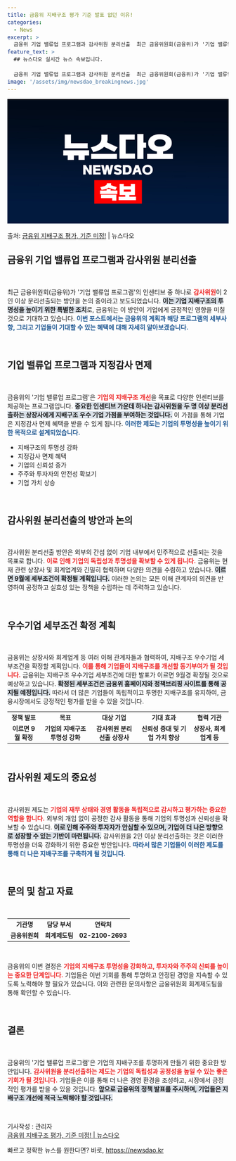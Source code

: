 ```yaml
---
title: 금융위 지배구조 평가 기준 발표 없던 이유!
categories:
  - News
excerpt: >
  금융위 기업 밸류업 프로그램과 감사위원 분리선출  최근 금융위원회(금융위)가 '기업 밸류업 프로그램'의 인센…
feature_text: >
  ## 뉴스다오 실시간 뉴스 속보입니다.

  금융위 기업 밸류업 프로그램과 감사위원 분리선출  최근 금융위원회(금융위)가 '기업 밸류업 프로그램'의 인센…
image: '/assets/img/newsdao_breakingnews.jpg'
---
```


![뉴스다오 속보](/assets/img/newsdao_breakingnews.jpg)

<p>출처: <a href="httpss://newsdao.kr/5031" rel="dofollow">금융위 지배구조 평가, 기준 미정!</a> | 뉴스다오</p>

<h2 data-ke-size="size26">금융위 기업 밸류업 프로그램과 감사위원 분리선출</h2>

<p data-ke-size="size16">&nbsp;</p>

최근 금융위원회(금융위)가 '기업 밸류업 프로그램'의 인센티브 중 하나로 <b><span style="color: #ee2323;">감사위원</span></b>이 2인 이상 분리선출되는 방안을 논의 중이라고 보도되었습니다. <b><span style="background-color: #21538527;">이는 기업 지배구조의 투명성을 높이기 위한 특별한 조치</span></b>로, 금융위는 이 방안이 기업에게 긍정적인 영향을 미칠 것으로 기대하고 있습니다. <b><span style="color: #1a5490;">이번 포스트에서는 금융위의 계획과 해당 프로그램의 세부사항, 그리고 기업들이 기대할 수 있는 혜택에 대해 자세히 알아보겠습니다.</span></b>

<p data-ke-size="size16">&nbsp;</p>

<h2 data-ke-size="size26">기업 밸류업 프로그램과 지정감사 면제</h2>

<p data-ke-size="size16">&nbsp;</p>

금융위의 '기업 밸류업 프로그램'은 <b><span style="color: #ee2323;">기업의 지배구조 개선</span></b>을 목표로 다양한 인센티브를 제공하는 프로그램입니다. <b><span style="background-color: #21538527;">중요한 인센티브 가운데 하나는 감사위원을 두 명 이상 분리선출하는 상장사에게 지배구조 우수 기업 가점을 부여하는 것입니다.</span></b> 이 가점을 통해 기업은 지정감사 면제 혜택을 받을 수 있게 됩니다. <b><span style="color: #1a5490;">이러한 제도는 기업의 투명성을 높이기 위한 목적으로 설계되었습니다.</span></b>

<ul>
    <li>지배구조의 투명성 강화</li>
    <li>지정감사 면제 혜택</li>
    <li>기업의 신뢰성 증가</li>
    <li>주주와 투자자의 안전성 확보기</li>
    <li>기업 가치 상승</li>
</ul>

<p data-ke-size="size16">&nbsp;</p>

<h2 data-ke-size="size26">감사위원 분리선출의 방안과 논의</h2>

<p data-ke-size="size16">&nbsp;</p>

감사위원 분리선출 방안은 외부의 간섭 없이 기업 내부에서 민주적으로 선출되는 것을 목표로 합니다. <b><span style="color: #ee2323;">이로 인해 기업의 독립성과 투명성을 확보할 수 있게 됩니다.</span></b> 금융위는 현재 관련 상장사 및 회계업계와 긴밀히 협력하며 다양한 의견을 수렴하고 있습니다. <b><span style="background-color: #21538527;">이르면 9월에 세부조건이 확정될 계획입니다.</span></b> 이러한 논의는 모든 이해 관계자의 의견을 반영하여 공정하고 실효성 있는 정책을 수립하는 데 주력하고 있습니다.

<p data-ke-size="size16">&nbsp;</p>

<h2 data-ke-size="size26">우수기업 세부조건 확정 계획</h2>

<p data-ke-size="size16">&nbsp;</p>

금융위는 상장사와 회계업계 등 여러 이해 관계자들과 협력하여, 지배구조 우수기업 세부조건을 확정할 계획입니다. <b><span style="color: #ee2323;">이를 통해 기업들이 지배구조를 개선할 동기부여가 될 것입니다.</span></b> 금융위는 지배구조 우수기업 세부조건에 대한 발표가 이르면 9월경 확정될 것으로 예상하고 있습니다. <b><span style="background-color: #21538527;">확정된 세부조건은 금융위 홈페이지와 정책브리핑 사이트를 통해 공지될 예정입니다.</span></b> 따라서 더 많은 기업들이 독립적이고 투명한 지배구조를 유지하여, 금융시장에서도 긍정적인 평가를 받을 수 있을 것입니다.

<table style="width: 100%">
    <tr>
        <td style="text-align: center; height: 17px;"><b>정책 발표</b></td>
        <td style="text-align: center; height: 17px;"><b>목표</b></td>
        <td style="text-align: center; height: 17px;"><b>대상 기업</b></td>
        <td style="text-align: center; height: 17px;"><b>기대 효과</b></td>
        <td style="text-align: center; height: 17px;"><b>협력 기관</b></td>
    </tr>
    <tr>
        <td style="text-align: center; height: 17px;"><b>이르면 9월 확정</b></td>
        <td style="text-align: center; height: 17px;"><b>기업의 지배구조 투명성 강화</b></td>
        <td style="text-align: center; height: 17px;"><b>감사위원 분리선출 상장사</b></td>
        <td style="text-align: center; height: 17px;"><b>신뢰성 증대 및 기업 가치 향상</b></td>
        <td style="text-align: center; height: 17px;"><b>상장사, 회계업계 등</b></td>
    </tr>
</table>

<p data-ke-size="size16">&nbsp;</p>

<h2 data-ke-size="size26">감사위원 제도의 중요성</h2>

<p data-ke-size="size16">&nbsp;</p>

감사위원 제도는 <b><span style="color: #ee2323;">기업의 재무 상태와 경영 활동을 독립적으로 감시하고 평가하는 중요한 역할을 합니다.</span></b> 외부의 개입 없이 공정한 감사 활동을 통해 기업의 투명성과 신뢰성을 확보할 수 있습니다. <b><span style="background-color: #21538527;">이로 인해 주주와 투자자가 안심할 수 있으며, 기업이 더 나은 방향으로 성장할 수 있는 기반이 마련됩니다.</span></b> 감사위원을 2인 이상 분리선출하는 것은 이러한 투명성을 더욱 강화하기 위한 중요한 방안입니다. <b><span style="color: #1a5490;">따라서 많은 기업들이 이러한 제도를 통해 더 나은 지배구조를 구축하게 될 것입니다.</span></b>

<p data-ke-size="size16">&nbsp;</p>

<h2 data-ke-size="size26">문의 및 참고 자료</h2>

<p data-ke-size="size16">&nbsp;</p>

<table style="width: 100%">
    <tr>
        <td style="text-align: center; height: 17px;"><b>기관명</b></td>
        <td style="text-align: center; height: 17px;"><b>담당 부서</b></td>
        <td style="text-align: center; height: 17px;"><b>연락처</b></td>
    </tr>
    <tr>
        <td style="text-align: center; height: 17px;"><b>금융위원회</b></td>
        <td style="text-align: center; height: 17px;"><b>회계제도팀</b></td>
        <td style="text-align: center; height: 17px;"><b>02-2100-2693</b></td>
    </tr>
</table>

<p data-ke-size="size16">&nbsp;</p>

금융위의 이번 결정은 <b><span style="color: #ee2323;">기업의 지배구조 투명성을 강화하고, 투자자와 주주의 신뢰를 높이는 중요한 단계입니다.</span></b> 기업들은 이번 기회를 통해 투명하고 안정된 경영을 지속할 수 있도록 노력해야 할 필요가 있습니다. 이와 관련한 문의사항은 금융위원회 회계제도팀을 통해 확인할 수 있습니다.

<p data-ke-size="size16">&nbsp;</p>

<h2 data-ke-size="size26">결론</h2>

<p data-ke-size="size16">&nbsp;</p>

금융위의 '기업 밸류업 프로그램'은 기업의 지배구조를 투명하게 만들기 위한 중요한 방안입니다. <b><span style="color: #ee2323;">감사위원을 분리선출하는 제도는 기업의 독립성과 공정성을 높일 수 있는 좋은 기회가 될 것입니다.</span></b> 기업들은 이를 통해 더 나은 경영 환경을 조성하고, 시장에서 긍정적인 평가를 받을 수 있을 것입니다. <b><span style="background-color: #21538527;">앞으로 금융위의 정책 발표를 주시하며, 기업들은 지배구조 개선에 적극 노력해야 할 것입니다.</span></b>

<p data-ke-size="size16">&nbsp;</p>

기사작성 : 관리자  
<a href="httpss://newsdao.kr/5031">금융위 지배구조 평가, 기준 미정! | 뉴스다오</a> 

빠르고 정확한 뉴스를 원한다면? 바로, <a href="httpss://newsdao.kr" rel="dofollow">httpss://newsdao.kr</a>


